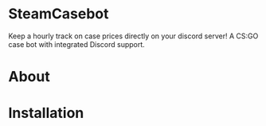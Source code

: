 # SteamCasebot
Keep a hourly track on case prices directly on your discord server!
A CS:GO case bot with integrated Discord support.

# About





# Installation
